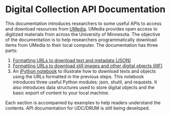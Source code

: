 # Digital Collection API Documentation

This documentation introduces researchers to some useful APIs to access and download resources from [UMedia](https://umedia.lib.umn.edu/). UMedia provides open access to digitized materials from across the University of Minnesota. The objective of the documentation is to help researchers programmatically download items from UMedia to their local computer. The documentation has three parts: 

1. [Formatting URLs to download text and metadata \(JSON\)](https://www.lib.umn.edu/digital/apis#json) 
2. [Formatting URLs to download still images and other digital objects \(IIIF\)](https://www.lib.umn.edu/digital/apis#iiif) 
3. An [iPython notebook](https://github.com/UMNLibraries/digital_collection_apis/blob/master/API_Documentation.ipynb) to illustrate how to download texts and objects using the URLs formatted in the previous steps. This notebook introduces three useful Python modules: json, shutil, and requests. It also introduces data structures used to store digital objects and the basic export of content to your local machine.

Each section is accompanied by examples to help readers understand the contents. API documentation for UDC/DRUM is still being developed. 
